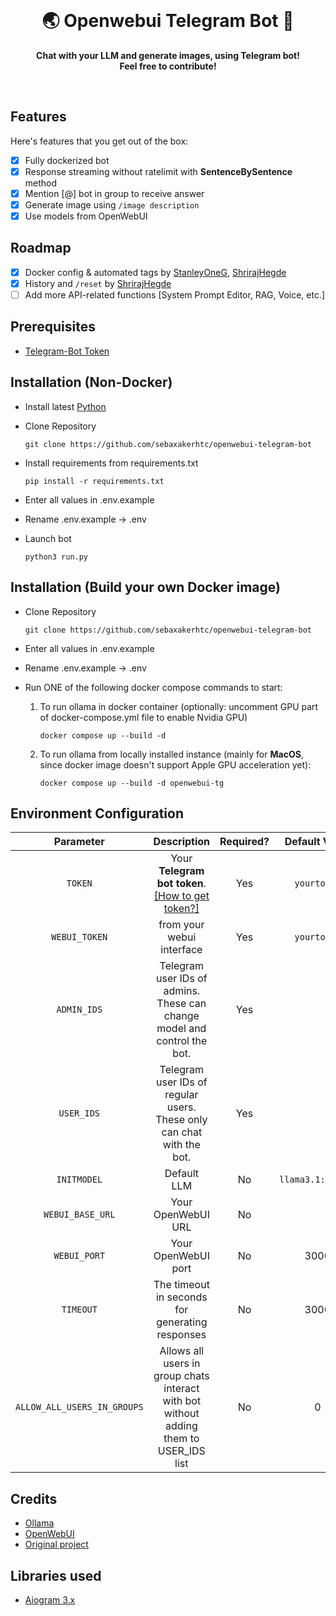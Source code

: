 <div align="center">
  <br>
  <h1>🌏 Openwebui Telegram Bot 🦙</h1>
  <p>
    <b>Chat with your LLM and generate images, using Telegram bot!</b><br>
    <b>Feel free to contribute!</b><br>
  </p>
  <br>
</div>

## Features
Here's features that you get out of the box:

- [x] Fully dockerized bot
- [x] Response streaming without ratelimit with **SentenceBySentence** method
- [x] Mention [@] bot in group to receive answer
- [x] Generate image using `/image description`
- [x] Use models from OpenWebUI

## Roadmap
- [x] Docker config & automated tags by [StanleyOneG](https://github.com/StanleyOneG), [ShrirajHegde](https://github.com/ShrirajHegde)
- [x] History and `/reset` by [ShrirajHegde](https://github.com/ShrirajHegde)
- [ ] Add more API-related functions [System Prompt Editor, RAG, Voice, etc.]

## Prerequisites
- [Telegram-Bot Token](https://core.telegram.org/bots#6-botfather)

## Installation (Non-Docker)
+ Install latest [Python](https://python.org/downloads)
+ Clone Repository
    ```
    git clone https://github.com/sebaxakerhtc/openwebui-telegram-bot
    ```
+ Install requirements from requirements.txt
    ```
    pip install -r requirements.txt
    ```
+ Enter all values in .env.example

+ Rename .env.example -> .env

+ Launch bot

    ```
    python3 run.py
    ```

## Installation (Build your own Docker image)
+ Clone Repository
    ```
    git clone https://github.com/sebaxakerhtc/openwebui-telegram-bot
    ```

+ Enter all values in .env.example

+ Rename .env.example -> .env

+ Run ONE of the following docker compose commands to start:
    1. To run ollama in docker container (optionally: uncomment GPU part of docker-compose.yml file to enable Nvidia GPU)
        ```
        docker compose up --build -d
        ```

    2. To run ollama from locally installed instance (mainly for **MacOS**, since docker image doesn't support Apple GPU acceleration yet):
        ```
        docker compose up --build -d openwebui-tg
        ```

## Environment Configuration
|          Parameter          |                                                      Description                                                      | Required? |  Default Value  |                        Example                        |
|:---------------------------:|:---------------------------------------------------------------------------------------------------------------------:|:---------:|:---------------:|:-----------------------------------------------------:|
|           `TOKEN`           | Your **Telegram bot token**.<br/>[[How to get token?]](https://core.telegram.org/bots/tutorial#obtain-your-bot-token) |    Yes    |   `yourtoken`   |             MTA0M****.GY5L5F.****g*****5k             |
|        `WEBUI_TOKEN`        |                                               from your webui interface                                               |    Yes    |   `yourtoken`   |               sk-23nb536vynmbv534nmb345               |
|         `ADMIN_IDS`         |                     Telegram user IDs of admins.<br/>These can change model and control the bot.                      |    Yes    |                 | 1234567890<br/>**OR**<br/>1234567890,0987654321, etc. |
|         `USER_IDS`          |                       Telegram user IDs of regular users.<br/>These only can chat with the bot.                       |    Yes    |                 | 1234567890<br/>**OR**<br/>1234567890,0987654321, etc. |
|         `INITMODEL`         |                                                      Default LLM                                                      |    No     |`llama3.1:latest`|        mistral:latest<br/>mistral:7b-instruct         |
|      `WEBUI_BASE_URL`       |                                                  Your OpenWebUI URL                                                   |    No     |                 |          localhost<br/>host.docker.internal           |
|        `WEBUI_PORT`         |                                                  Your OpenWebUI port                                                  |    No     |      3000       |                                                       |
|          `TIMEOUT`          |                                    The timeout in seconds for generating responses                                    |    No     |      3000       |                                                       |
| `ALLOW_ALL_USERS_IN_GROUPS` |                Allows all users in group chats interact with bot without adding them to USER_IDS list                 |    No     |        0        |                                                       |



## Credits
+ [Ollama](https://github.com/jmorganca/ollama)
+ [OpenWebUI](https://github.com/open-webui/open-webui)
+ [Original project](https://github.com/ruecat/ollama-telegram)

## Libraries used
+ [Aiogram 3.x](https://github.com/aiogram/aiogram)
